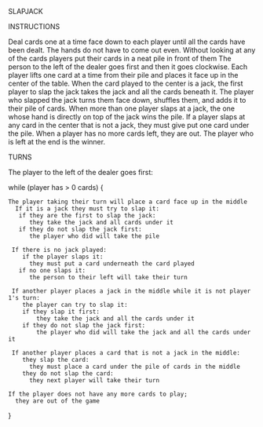 SLAPJACK

INSTRUCTIONS

Deal cards one at a time face down to each player until all the cards have been dealt. 
The hands do not have to come out even. 
Without looking at any of the cards players put their cards in a neat pile in front of them
The person to the left of the dealer goes first and then it goes clockwise.
Each player lifts one card at a time from their pile and places it face up in the center of the table.
When the card played to the center is a jack, the first player to slap the jack takes the jack and all the cards beneath it.
The player who slapped the jack turns them face down, shuffles them, and adds it to their pile of cards.
When more than one player slaps at a jack, the one whose hand is directly on top of the jack wins the pile.
If a player slaps at any card in the center that is not a jack, they must give put one card under the pile.
When a player has no more cards left, they are out.
The player who is left at the end is the winner.

TURNS

  The player to the left of the dealer goes first:

  while (player has > 0 cards) {

    The player taking their turn will place a card face up in the middle
      If it is a jack they must try to slap it:
       if they are the first to slap the jack:
          they take the jack and all cards under it
       if they do not slap the jack first:
          the player who did will take the pile
        
     If there is no jack played:
        if the player slaps it:
          they must put a card underneath the card played
       if no one slaps it:
          the person to their left will take their turn
    
     If another player places a jack in the middle while it is not player 1's turn:
        the player can try to slap it:
        if they slap it first:
            they take the jack and all the cards under it
        if they do not slap the jack first:
            the player who did will take the jack and all the cards under it
          
     If another player places a card that is not a jack in the middle:
        they slap the card:
          they must place a card under the pile of cards in the middle
        they do not slap the card:
          they next player will take their turn
        
    If the player does not have any more cards to play;
      they are out of the game
}
